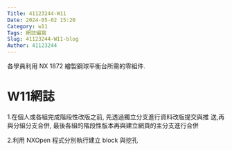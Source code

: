 ```yaml
---
Title: 41123244-W11
Date: 2024-05-02 15:20
Category: w11
Tags: 網誌編寫
Slug: 41123244-W11-blog
Author: 41123244
---
```


各學員利用 NX 1872 繪製鋼球平衡台所需的零組件.

<!-- PELICAN_END_SUMMARY -->
# W11網誌
1.在個人或各組完成階段性改版之前, 先透過獨立分支進行資料改版提交與推 
送,再與分組分支合併, 最後各組的階段性版本再與建立網頁的主分支進行合併

2.利用 NXOpen 程式分別執行建立 block 與挖孔
